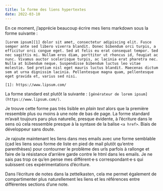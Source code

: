 ```yaml
---
title: la forme des liens hypertextes
date: 2022-03-10
---
```


En ce moment, j’apprécie beaucoup écrire mes liens markdown sous la forme suivante : 

```
[Lorem ipsum][1] dolor sit amet, consectetur adipiscing elit. Fusce semper ante sed libero viverra blandit. Donec bibendum orci turpis, a efficitur orci congue eget. Sed at felis eu erat consequat tempor. Sed nec sagittis mi. Nullam eros diam, porttitor ut rhoncus id, feugiat ac nunc. Vivamus auctor scelerisque turpis, ac lacinia erat pharetra nec. Nulla at bibendum neque. Suspendisse bibendum luctus leo vitae molestie. Sed pretium nisl eget mauris luctus blandit. Maecenas dictum sem at urna dignissim lacinia. Pellentesque magna quam, pellentesque eget gravida et, varius sed nisi.

[1]: https://www.lipsum.com/
```

La forme standard est plutôt la suivante : `[générateur de lorem ipsum](https://www.lipsum.com/)`.

Je trouve cette forme pas très lisible en *plain text* alors que la première ressemble plus ou moins à une note de bas de page. La forme standard m’avait toujours paru plus naturelle, presque évidente, à l’écriture dans le sens où cela ressemble presque à la syntaxe de la balise `<a href>`. Biais de développeur sans doute.

Je rajoute maintenant les liens dans mes emails avec une forme semblable (çad les liens sous forme de liste en pied de mail plutôt qu’entre parenthèses) pour contourner le problème des urls parfois à rallonge et faire de la résistance d’arrière garde contre le html dans les emails. Je ne sais pas trop ce qu’en pense mes différent·e·s correspondant·e·s qui subissent ces expérimentations d’écriture.

Dans l’écriture de notes dans la zettelkasten, cela me permet également de compartimenter plus naturellement les liens et les références entre différentes sections d’une note.